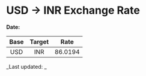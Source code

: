 # USD → INR Exchange Rate

**Date:** 

| Base | Target | Rate  |
|:----:|:------:|:-----:|
| USD  | INR    | 86.0194 |

_Last updated: _